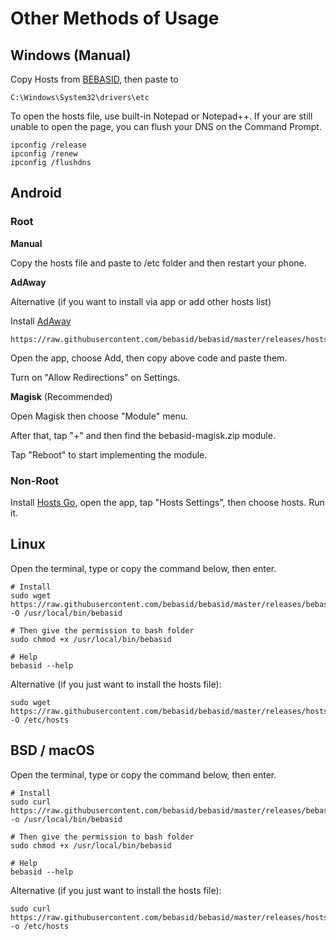# Other Methods of Usage
## Windows (Manual)

Copy Hosts from [BEBASID](https://raw.githubusercontent.com/bebasid/bebasid/master/releases/hosts), then paste to
```
C:\Windows\System32\drivers\etc
```
To open the hosts file, use built-in Notepad or Notepad++.
If your are still unable to open the page, you can flush your DNS on the Command Prompt.

```
ipconfig /release
ipconfig /renew
ipconfig /flushdns
```

## Android

### Root

**Manual**

Copy the hosts file and paste to /etc folder and then restart your phone.

**AdAway**

Alternative (if you want to install via app or add other hosts list)

Install [AdAway](https://f-droid.org/en/packages/org.adaway)

```
https://raw.githubusercontent.com/bebasid/bebasid/master/releases/hosts
```

Open the app, choose Add, then copy above code and paste them.

Turn on "Allow Redirections" on Settings.

**Magisk** (Recommended)

Open Magisk then choose "Module" menu.

After that, tap "+" and then find the bebasid-magisk.zip module.

Tap "Reboot" to start implementing the module.

### Non-Root

Install [Hosts Go](https://play.google.com/store/apps/details?id=dns.hosts.server.change), open the app, tap "Hosts Settings", then choose hosts. Run it.


## Linux

Open the terminal, type or copy the command below, then enter.

```
# Install
sudo wget https://raw.githubusercontent.com/bebasid/bebasid/master/releases/bebasid.sh -O /usr/local/bin/bebasid

# Then give the permission to bash folder
sudo chmod +x /usr/local/bin/bebasid

# Help
bebasid --help
```

Alternative (if you just want to install the hosts file):
```
sudo wget https://raw.githubusercontent.com/bebasid/bebasid/master/releases/hosts -O /etc/hosts
```

## BSD / macOS

Open the terminal, type or copy the command below, then enter.

```
# Install
sudo curl https://raw.githubusercontent.com/bebasid/bebasid/master/releases/bebasid.sh -o /usr/local/bin/bebasid

# Then give the permission to bash folder
sudo chmod +x /usr/local/bin/bebasid

# Help
bebasid --help
```

Alternative (if you just want to install the hosts file):
```
sudo curl https://raw.githubusercontent.com/bebasid/bebasid/master/releases/hosts -o /etc/hosts
```
